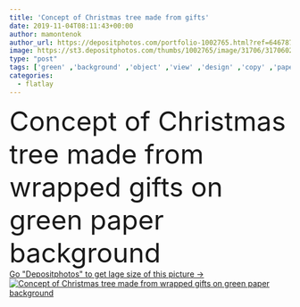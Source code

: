 ```yaml
---
title: 'Concept of Christmas tree made from gifts'
date: 2019-11-04T08:11:43+00:00
author: mamontenok
author_url: https://depositphotos.com/portfolio-1002765.html?ref=64678756
image: https://st3.depositphotos.com/thumbs/1002765/image/31706/317060260/api_thumb_450.jpg?forcejpeg=true
type: "post"
tags: ['green' ,'background' ,'object' ,'view' ,'design' ,'copy' ,'paper' ,'space' ,'gift' ,'box' ,'celebration' ,'christmas' ,'decoration' ,'decorative' ,'festive' ,'holiday' ,'package' ,'present' ,'xmas' ,'empty' ,'decor' ,'seasonal' ,'tree' ,'ornament' ,'symbol' ,'december' ,'year' ,'backdrop' ,'creative' ,'concept' ,'idea' ,'pine' ,'fir' ,'tradition' ,'cone' ,'template' ,'composition' ,'top' ,'handmade' ,'above' ,'handcraft' ,'minimal' ,'overhead' ,'copy space' ,'New Year' ,'top view' ,'flat lay' ,'flatlay' ]
categories: 
  - flatlay
---
```

<div aling="center">
            <font size="60"> Concept of Christmas tree made from wrapped gifts on green paper background</font>   
</div>
<div>
    <a href='https://st3.depositphotos.com/thumbs/1002765/image/31706/317060260/api_thumb_450.jpg?forcejpeg=true?ref=64678756' target=_blank > Go "Depositphotos" to get lage size of this picture ->
        <img href='https://st3.depositphotos.com/thumbs/1002765/image/31706/317060260/api_thumb_450.jpg?forcejpeg=true?ref=64678756' src='https://st3.depositphotos.com/1002765/31706/i/950/depositphotos_317060260-stock-photo-concept-of-christmas-tree-made.jpg?forcejpeg=true' alt='Concept of Christmas tree made from wrapped gifts on green paper background' >
    </a>
</div>
